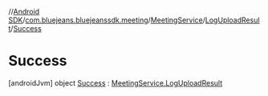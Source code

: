 //[Android SDK](../../../../../index.md)/[com.bluejeans.bluejeanssdk.meeting](../../../index.md)/[MeetingService](../../index.md)/[LogUploadResult](../index.md)/[Success](index.md)



# Success  
 [androidJvm] object [Success](index.md) : [MeetingService.LogUploadResult](../index.md)   

